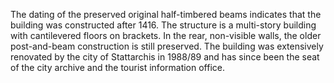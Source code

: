 The dating of the preserved original half-timbered beams indicates that the building was constructed after 1416. The structure is a multi-story building with cantilevered floors on brackets. In the rear, non-visible walls, the older post-and-beam construction is still preserved. The building was extensively renovated by the city of Stattarchis in 1988/89 and has since been the seat of the city archive and the tourist information office.
